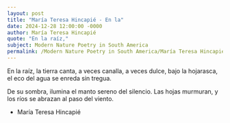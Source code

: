 ```yaml
---
layout: post
title: "María Teresa Hincapié - En la"
date: 2024-12-28 12:00:00 -0000
author: María Teresa Hincapié
quote: "En la raíz,"
subject: Modern Nature Poetry in South America
permalink: /Modern Nature Poetry in South America/María Teresa Hincapié/María Teresa Hincapié - En la
---
```


En la raíz,
la tierra canta,
a veces canalla,
a veces dulce,
bajo la hojarasca,
el eco del agua
se enreda sin tregua.

De su sombra,
ilumina el manto
sereno del silencio.
Las hojas murmuran,
y los ríos se abrazan
al paso del viento.

- María Teresa Hincapié
